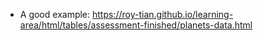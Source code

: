 - A good example: https://roy-tian.github.io/learning-area/html/tables/assessment-finished/planets-data.html